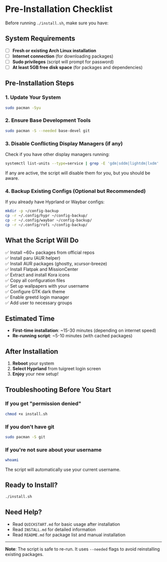 # Pre-Installation Checklist

Before running `./install.sh`, make sure you have:

## System Requirements

- [ ] **Fresh or existing Arch Linux installation**
- [ ] **Internet connection** (for downloading packages)
- [ ] **Sudo privileges** (script will prompt for password)
- [ ] **At least 5GB free disk space** (for packages and dependencies)

## Pre-Installation Steps

### 1. Update Your System
```bash
sudo pacman -Syu
```

### 2. Ensure Base Development Tools
```bash
sudo pacman -S --needed base-devel git
```

### 3. Disable Conflicting Display Managers (if any)
Check if you have other display managers running:
```bash
systemctl list-units --type=service | grep -E 'gdm|sddm|lightdm|lxdm'
```

If any are active, the script will disable them for you, but you should be aware.

### 4. Backup Existing Configs (Optional but Recommended)
If you already have Hyprland or Waybar configs:
```bash
mkdir -p ~/config-backup
cp -r ~/.config/hypr ~/config-backup/
cp -r ~/.config/waybar ~/config-backup/
cp -r ~/.config/rofi ~/config-backup/
```

## What the Script Will Do

✅ Install ~60+ packages from official repos  
✅ Install paru (AUR helper)  
✅ Install AUR packages (ghostty, xcursor-breeze)  
✅ Install Flatpak and MissionCenter  
✅ Extract and install Kora icons  
✅ Copy all configuration files  
✅ Set up wallpapers with your username  
✅ Configure GTK dark theme  
✅ Enable greetd login manager  
✅ Add user to necessary groups  

## Estimated Time

- **First-time installation**: ~15-30 minutes (depending on internet speed)
- **Re-running script**: ~5-10 minutes (with cached packages)

## After Installation

1. **Reboot** your system
2. **Select Hyprland** from tuigreet login screen
3. **Enjoy** your new setup!

## Troubleshooting Before You Start

### If you get "permission denied"
```bash
chmod +x install.sh
```

### If you don't have git
```bash
sudo pacman -S git
```

### If you're not sure about your username
```bash
whoami
```
The script will automatically use your current username.

## Ready to Install?

```bash
./install.sh
```

## Need Help?

- Read `QUICKSTART.md` for basic usage after installation
- Read `INSTALL.md` for detailed information
- Read `README.md` for package list and manual installation

---

**Note**: The script is safe to re-run. It uses `--needed` flags to avoid reinstalling existing packages.